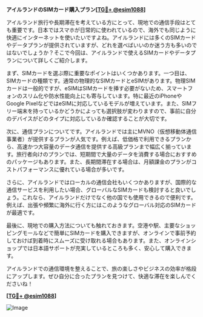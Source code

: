 **アイルランドのSIMカード購入プラン[[TG💪+ @esim1088](https://t.me/s/esim1088)]**

アイルランド旅行や長期滞在を考えている方にとって、現地での通信手段はとても重要です。日本ではスマホが日常的に使われているので、海外でも同じように快適にインターネットを使いたいですよね。アイルランドには多くのSIMカードやデータプランが提供されていますが、どれを選べばいいのか迷う方も多いのではないでしょうか？そこで今回は、アイルランドで使えるSIMカードやデータプランについて詳しくご紹介します。

まず、SIMカードを選ぶ際に重要なポイントはいくつかあります。一つ目は、SIMカードの種類です。通常の物理的なSIMカードとeSIMがあります。物理SIMカードは一般的ですが、eSIMはSIMカードを挿す必要がないため、スマートフォンのスリム化や防水性能向上にも寄与しています。特に最近のiPhoneやGoogle PixelなどではeSIMに対応しているモデルが増えています。また、SIMフリー端末を持っているかどうかによっても選択肢が変わりますので、事前に自分のデバイスがどのタイプに対応しているか確認することが大切です。

次に、通信プランについてです。アイルランドでは主にMVNO（仮想移動体通信事業者）が提供するプランが人気です。例えば、低価格で利用できるプランから、高速かつ大容量のデータ通信を提供する高級プランまで幅広く揃っています。旅行者向けのプランでは、短期間で大量のデータを消費する場合におすすめのパッケージもあります。また、長期間滞在する場合は、月額課金のプランがコストパフォーマンスに優れている場合が多いです。

さらに、アイルランドではローカルの通信会社もいくつかありますが、国際的な通信サービスを利用したい場合、グローバルなSIMカードも検討すると良いでしょう。これなら、アイルランドだけでなく他の国でも使用できるので便利です。例えば、出張や頻繁に海外に行く方にはこのようなグローバル対応のSIMカードが最適です。

最後に、現地での購入方法についても触れておきます。空港や駅、主要なショッピングモールなどで簡単にSIMカードを購入できますが、オンラインで事前予約しておけば到着時にスムーズに受け取れる場合もあります。また、オンラインショップでは日本語サポートが充実しているところも多く、安心して購入できます。

アイルランドでの通信環境を整えることで、旅の楽しさやビジネスの効率が格段にアップします。ぜひ自分に合ったプランを見つけて、快適な滞在を楽しんでくださいね！

**[[TG💪+ @esim1088](https://t.me/s/esim1088)]**

![Image](https://i.postimg.cc/Y0z9fWf4/image.png)